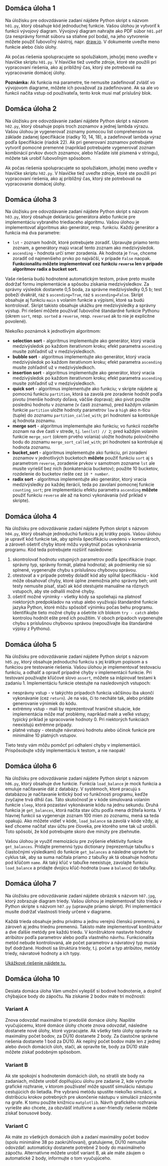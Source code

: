 ## Domáca úloha 1 <a name="h1"></a>

Na úložisku pre odovzdávanie zadaní nájdete Python skript s názvom `h01.py`, ktorý obsahuje kód jednoduchej funkcie. Vašou úlohou je vytvoriť k funkcii vývojový diagram. Vývojový diagram nahrajte ako PDF súbor `h01.pdf` (za nesprávny formát súboru sa stiahne pol boda), na jeho vytvorenie môžete použiť ľubovoľný nástroj, napr. [draw.io](https://www.draw.io). V dokumente uveďte meno funkcie alebo číslo úlohy.

Ak počas riešenia spolupracujete so spolužiakom, jeho/jej meno uveďte v hlavičke skriptu `h01.py`. V hlavičke tiež uveďte zdroje, ktoré ste použili pri vypracovaní riešenia, ako aj približný čas, ktorý ste potrebovali na vypracovanie domácej úlohy.

**Poznámka:** Ak funkcia má parametre, tie nemusíte zadefinovať zvlášť vo vývojovom diagrame, môžete ich považovať za zadefinované. Ak sa ale vo funkcii načíta vstup od používateľa, tento krok musí mať príslušný blok.


## Domáca úloha 2 <a name="h2"></a>

Na úložisku pre odovzdávanie zadaní nájdete Python skript s názvom `h02.py`, ktorý obsahuje popis troch zoznamov a jednej lambda výrazu. Vašou úlohou je vygenerovať zoznamy pomocou list comprehension na základe zadanej špecifikácie (riadky 10, 14, 18), a zadefinovať lambda výraz podľa špecifikácie (riadok 22). Ak pri generovaní zoznamov potrebujete vytvoriť pomocné premenné (napríklad potrebujete vygenerovať zoznam kombinácií prvkov dvoch zoznamov, alebo hľadáte isté písmená v stringu), môžete tak urobiť ľubovoľným spôsobom.

Ak počas riešenia spolupracujete so spolužiakom, jeho/jej meno uveďte v hlavičke skriptu `h02.py`. V hlavičke tiež uveďte zdroje, ktoré ste použili pri vypracovaní riešenia, ako aj približný čas, ktorý ste potrebovali na vypracovanie domácej úlohy.


## Domáca úloha 3 <a name="h3"></a>

Na úložisku pre odovzdávanie zadaní nájdete Python skript s názvom `h03.py`, ktorý obsahuje deklaráciu generátora alebo funkcie pre implementáciu vybraného triediaceho algoritmu. Vašou úlohou je implementovať algoritmus ako generátor, resp. funkciu. Každý generátor a funkcia má dva parametre:

* `lst` - zoznam hodnôt, ktoré potrebujete zoradiť. Upravujte priamo tento zoznam, a generátory majú vracať tento zoznam ako medzivýsledok.
* `ascending` - hodnota určí smer zoradenia. Ak hodnota je `True`, chceme zoradiť od najmenšieho prvko po najväčší, v prípade `False` naopak. **Funkcionalitu môžete implementovať cez funkciu `reverse` len v prípade algoritmov radix a bucket sort.**

Vaše riešenia budú hodnotené automatickým testom, práve preto musíte dodržať formu implementácie a spôsobu získania medzivýsledkov. Za správny výsledok dostanete 0,5 boda, za správne medzivýsledky 0,5 b; test pobeží dvakrát, raz s `ascending=True`, raz s `ascending=False`. Skript obsahuje aj funkciu `main` s volaním funkcie a výpismi, ktoré sa budú kontrolovať. Skript takisto obsahuje ukážku pre medzivýsledky a správny výstup. Pri riešení môžete používať ľubovoľné štandardné funkcie Pythonu (okrem `sort`, resp. `sorted` a `reverse`, resp. `reversed` ak to nie je explicitne povolené).

Niekoľko poznámok k jednotlivým algoritmom:

* **selection sort** - algoritmus implementujte ako generátor, ktorý vracia medzivýsledok po každom iteratívnom kroku; efekt parametra `ascending` musíte zohľadniť už v medzivýsledkoch.
* **bubble sort** - algoritmus implementujte ako generátor, ktorý vracia medzivýsledok po každom iteratívnom kroku; efekt parametra `ascending` musíte zohľadniť už v medzivýsledkoch.
* **insertion sort** - algoritmus implementujte ako generátor, ktorý vracia medzivýsledok po každom iteratívnom kroku; efekt parametra `ascending` musíte zohľadniť už v medzivýsledkoch.
* **quick sort** - algoritmus implementujte ako funkciu; v skripte nájdete aj pomocnú funkciu `partition`, ktorá sa zavolá pre zoradenie hodnôt podľa pivotu (menšie hodnoty doľava, väčšie doprava); ako pivot použite poslednú hodnotu v zozname (v časti zoznamu), pred každým volaním funkcie `partition` uložte hodnoty parametrov `low` a `high` ako n-ticu (tuple) do zoznamu `partition_called_with`; pri hodnotení sa kontroluje aj hodnota zoznamu.
* **merge sort** - algoritmus implementujte ako funkciu; vo funkcii rozdeľte zoznam na dve časti v strede, t.j. `len(lst) // 2`; pred každým volaním funkcie `merge_sort` (okrem prvého volania) uložte hodnotu polovičného bodu do zoznamu `merge_sort_called_with`; pri hodnotení sa kontroluje aj hodnota zoznamu.
* **bucket_sort** - algoritmus implementujte ako funkciu, pri zoradení zoznamov v jednotlivých bucketoch **môžete** použiť funkciu `sort` aj s parametrom `reverse`, zoradenie prvkov v samotnom zozname `lst` ale musíte vyriešiť bez nich (konkatenácia bucketov); použite 10 bucketov, rozdelenie do bucketov riešte cez `10 * number`.
* **radix sort** - algoritmus implementujte ako generátor, ktorý vracia medzivýsledky po každej iterácii, teda po zavolaní pomocnej funkcie `counting_sort`; pre implementáciu efektu parametra `ascending` **môžete** použiť funkciu `reverse` ale až na konci vykonávania (viď príklad v skripte).

## Domáca úloha 4 <a name="h4"></a>

Na úložisku pre odovzdávanie zadaní nájdete Python skript s názvom `h04.py`, ktorý obsahuje jednoduchú funkciu a jej krátky popis. Vašou úlohou je upraviť kód funkcie tak, aby splnila špecifikáciu uvedenú v komentároch, a zároveň ošetriť chyby ktoré môžu vyskytnúť počas vykonávania programu. Kód teda potrebujete rozšíriť nasledovne:

1. skontrolovať hodnotu vstupných parametrov podľa špecifikácie (napr. správny typ, správny formát, platná hodnota); ak podmienky nie sú splnené, vygenerujte chybu s príslušnou chybovou správou.
2. otestovať a v prípade potreby doladiť kód aby spĺňal špecifikáciu - kód môže obsahovať chyby, ktoré úplne znemožnia jeho správny beh; unit testy nemusíte písať, stačí ak kód otestujete manuálne na rôznych vstupoch, aby ste odhalili možné chyby.
3. ošetriť možné výnimky - všetky kódy sa spoliehajú na platnosť niektorých predpokladov na vstup alebo využívajú štandardné funkcie jazyka Python, ktoré môžu spôsobiť výnimku počas behu programu. Identifikujte tieto možné chyby a ošetrite ich blokom `try - catch` alebo kontrolou hodnôt ešte pred ich použitím. V oboch prípadoch vygenerujte chybu s príslušnou chybovou správou (nepoužívajte iba štandardné výpisy z Pythonu).

## Domáca úloha 5 <a name="h5"></a>

Na úložisku pre odovzdávanie zadaní nájdete Python skript s názvom `h05.py`, ktorý obsahuje jednoduchú funkciu s jej krátkym popisom a s funkciou pre testovanie riešenia. Vašou úlohou je implementovať testovaciu funkciu, a odhaliť a opraviť prípadné chyby v implementácii funkcie. Pri testovaní používajte kľúčové slovo `assert`, môžete sa inšpirovať testami k zadaniu 1. Implementáciu funkcie otestujte na nasledovných vstupoch:

* nesprávny vstup - v takýchto prípadoch funkcia väčšinou iba ukončí vykonávanie (cez `return`). Je na vás, či to necháte tak, alebo pridáte generovanie výnimiek do kódu.
* extrémny vstup - mali by reprezentovať hraničné situácie, kde implementácia môže mať problémy, napríklad malé a veľké vstupy; typický príklad je spracovanie hodnoty 0. Pri niektorých funkciách neexistujú extrémne prípady.
* platné vstupy - otestujte návratovú hodnotu alebo účinok funkcie pre minimálne 10 platných vstupov.

Tieto testy vám môžu pomôcť pri odhalení chyby v implementácii. Prispôsobujte vždy implementáciu k testom, a nie naopak!

## Domáca úloha 6 <a name="h6"></a>

Na úložisku pre odovzdávanie zadaní nájdete Python skript s názvom `h06.py`, ktorý obsahuje dve funkcie. Funkcia `load_balance` je mock funkcia a emuluje načítavanie dát z databázy. V systémoch, ktoré pracujú s databázou je načítavanie kritický bod vo funkčnosti programu, keďže zvyčajne trvá dlhší čas. Táto skutočnosť je v kóde simulovaná volaním funkcie `sleep`, ktorá pozastaví vykonávanie kódu na jednu sekundu. Druhá funkcia je `get_balances`, ktorá načíta stav účtu podľa mena držiteľa konta. V hlavnej funkcii sa vygeneruje zoznam 100 mien zo zoznamu, mená sa teda opakujú. Ako môžete vidieť v kóde, `load_balance` sa zavolá v kóde vždy, aj keď chceme načítať stav účtu pre človeka, pre ktorého sme tak už urobili. Toto spôsobí, že kód potrebujete skoro dve minúty pre zbehnutie.

Vašou úlohou je využiť memoizáciu pre zvýšenie efektivity funkcie `get_balances`. Pridajte premennú typu dictionary (reprezentuje tabuľku s čiastočnými výsledkami) do funkcie `get_balances` a následne upravte for cyklus tak, aby sa suma načítala priamo z tabuľky ak tá obsahuje hodnotu pod kľúčom `name`. Ak taký kľúč v tabuľke neexistuje, zavolajte funkciu `load_balance` a pridajte dvojicu kľúč-hodnota (`name` a `balance`) do tabuľky.

## Domáca úloha 7 <a name="h7"></a>
Na úložisku pre odovzdávanie zadaní nájdete obrázok s názvom `h07.jpg`, ktorý zobrazuje diagram triedy. Vašou úlohou je implementovať túto triedu v Python skripte s názvom `h07.py` (upravujte priamo skript). Pri implementácii musíte dodržať vlastnosti triedy určené v diagrame.

Každá trieda obsahuje jednu privátnu a jednu verejnú členskú premennú, a zároveň aj jednu triednu premennú. Takisto máte implementovať konštruktor a dve ďalšie metódy pre každú triedu. V konštruktore nastavte hodnoty atribútov podľa parametrov alebo podľa vlastného návrhu. Funkcionalita metód nebude kontrolovaná, ale počet parametrov a návratový typ musia byť dodržané. Hodnotí sa štruktúra triedy, t.j. počet a typ atribútov, metódy triedy, návratové hodnoty a ich typy.

[Ukážkové riešenie nájdete tu.](H07_example.pdf)

## Domáca úloha 10 <a name="h10"></a>
Desiata domáca úloha Vám umožní vylepšiť si bodové hodnotenie, a doplniť chýbajúce body do zápočtu. Na získanie 2 bodov máte tri možnosti:

### Variant A
Znova odovzdať maximálne tri predošlé domáce úlohy. Napíšte vyučujúcemu, ktoré domáce úlohy chcete znova odovzdať, následne dostanete nové úlohy, ktoré vypracujete. Ak všetky tieto úlohy opravíte na maximálny počet bodov, za DÚ10 dostanete 2 body. Za čiastočne správne riešenia dostanete 1 bod za DÚ10. Ak neplný počet bodov máte len z jednej alebo dvoch domácich úloh, stačí, ak opravíte tie, body za DÚ10 stále môžete získať podobným spôsobom.

### Variant B
Ak ste spokojní s hodnotením domácich úloh, no stratili ste body na zadaniach, môžete urobiť doplňujúcu úlohu pre zadanie 2, kde vytvoríte grafické rozhranie, v ktorom používateľ môže spustiť simuláciu nástupu cestujúcich do lietadla. Pre vybranú metódu spustite niekoľko simulácií, a distribúciu krokov potrebných pre ukončenie nástupu v simulácii znázornite na grafe. K tomu použite knižnicu `matplotlib`. Návrh grafického rozhrania vyriešte ako chcete, za obzvlášť intuitívne a user-friendly riešenie môžete získať bonusové body.

### Variant C
Ak máte zo všetkých domácich úloh a zadaní maximálny počet bodov (spolu minimálne 38 po zaokrúhľovaní), gratulujeme, DÚ10 nemusíte odovzdať: automaticky dostanete potrebné 2 body do maximálneho zápočtu. Alternatívne môžete urobiť variant B, ak ale máte záujem o automatické 2 body, informujte o tom vyučujúceho.
